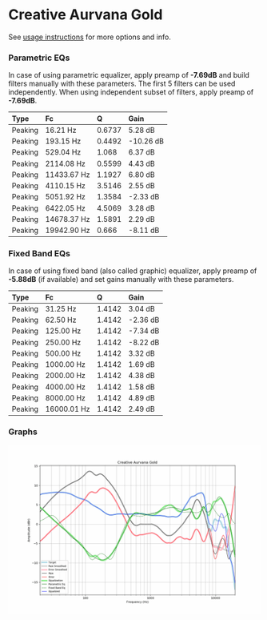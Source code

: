 # Creative Aurvana Gold
See [usage instructions](https://github.com/jaakkopasanen/AutoEq#usage) for more options and info.

### Parametric EQs
In case of using parametric equalizer, apply preamp of **-7.69dB** and build filters manually
with these parameters. The first 5 filters can be used independently.
When using independent subset of filters, apply preamp of **-7.69dB**.

| Type    | Fc          |      Q | Gain      |
|:--------|:------------|:-------|:----------|
| Peaking | 16.21 Hz    | 0.6737 | 5.28 dB   |
| Peaking | 193.15 Hz   | 0.4492 | -10.26 dB |
| Peaking | 529.04 Hz   | 1.068  | 6.37 dB   |
| Peaking | 2114.08 Hz  | 0.5599 | 4.43 dB   |
| Peaking | 11433.67 Hz | 1.1927 | 6.80 dB   |
| Peaking | 4110.15 Hz  | 3.5146 | 2.55 dB   |
| Peaking | 5051.92 Hz  | 1.3584 | -2.33 dB  |
| Peaking | 6422.05 Hz  | 4.5069 | 3.28 dB   |
| Peaking | 14678.37 Hz | 1.5891 | 2.29 dB   |
| Peaking | 19942.90 Hz | 0.666  | -8.11 dB  |

### Fixed Band EQs
In case of using fixed band (also called graphic) equalizer, apply preamp of **-5.88dB**
(if available) and set gains manually with these parameters.

| Type    | Fc          |      Q | Gain     |
|:--------|:------------|:-------|:---------|
| Peaking | 31.25 Hz    | 1.4142 | 3.04 dB  |
| Peaking | 62.50 Hz    | 1.4142 | -2.36 dB |
| Peaking | 125.00 Hz   | 1.4142 | -7.34 dB |
| Peaking | 250.00 Hz   | 1.4142 | -8.22 dB |
| Peaking | 500.00 Hz   | 1.4142 | 3.32 dB  |
| Peaking | 1000.00 Hz  | 1.4142 | 1.69 dB  |
| Peaking | 2000.00 Hz  | 1.4142 | 4.38 dB  |
| Peaking | 4000.00 Hz  | 1.4142 | 1.58 dB  |
| Peaking | 8000.00 Hz  | 1.4142 | 4.89 dB  |
| Peaking | 16000.01 Hz | 1.4142 | 2.49 dB  |

### Graphs
![](./Creative%20Aurvana%20Gold.png)